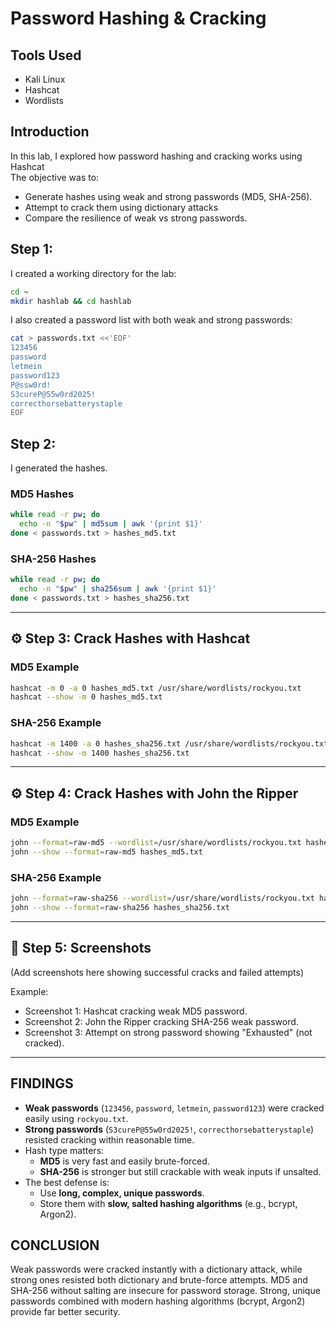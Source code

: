 # Password Hashing & Cracking 

##  Tools Used
- Kali Linux
- Hashcat
- Wordlists

##  Introduction
In this lab, I explored how password hashing and cracking works using Hashcat   
The objective was to:
- Generate hashes using weak and strong passwords (MD5, SHA-256).
- Attempt to crack them using dictionary attacks
- Compare the resilience of weak vs strong passwords.

## Step 1: 
I created a working directory for the lab:

```bash
cd ~
mkdir hashlab && cd hashlab
```

I also created a password list with both weak and strong passwords:

```bash
cat > passwords.txt <<'EOF'
123456
password
letmein
password123
P@ssw0rd!
S3cureP@55w0rd2025!
correcthorsebatterystaple
EOF
```


## Step 2: 
I generated the hashes.

### MD5 Hashes
```bash
while read -r pw; do
  echo -n "$pw" | md5sum | awk '{print $1}'
done < passwords.txt > hashes_md5.txt
```

### SHA-256 Hashes
```bash
while read -r pw; do
  echo -n "$pw" | sha256sum | awk '{print $1}'
done < passwords.txt > hashes_sha256.txt
```

---

## ⚙️ Step 3: Crack Hashes with Hashcat

### MD5 Example
```bash
hashcat -m 0 -a 0 hashes_md5.txt /usr/share/wordlists/rockyou.txt
hashcat --show -m 0 hashes_md5.txt
```

### SHA-256 Example
```bash
hashcat -m 1400 -a 0 hashes_sha256.txt /usr/share/wordlists/rockyou.txt
hashcat --show -m 1400 hashes_sha256.txt
```

---

## ⚙️ Step 4: Crack Hashes with John the Ripper

### MD5 Example
```bash
john --format=raw-md5 --wordlist=/usr/share/wordlists/rockyou.txt hashes_md5.txt
john --show --format=raw-md5 hashes_md5.txt
```

### SHA-256 Example
```bash
john --format=raw-sha256 --wordlist=/usr/share/wordlists/rockyou.txt hashes_sha256.txt
john --show --format=raw-sha256 hashes_sha256.txt
```

---

## 📸 Step 5: Screenshots

(Add screenshots here showing successful cracks and failed attempts)

Example:
- Screenshot 1: Hashcat cracking weak MD5 password.
- Screenshot 2: John the Ripper cracking SHA-256 weak password.
- Screenshot 3: Attempt on strong password showing "Exhausted" (not cracked).

---

## FINDINGS

- **Weak passwords** (`123456`, `password`, `letmein`, `password123`) were cracked easily using `rockyou.txt`.  
- **Strong passwords** (`S3cureP@55w0rd2025!`, `correcthorsebatterystaple`) resisted cracking within reasonable time.  
- Hash type matters:
  - **MD5** is very fast and easily brute-forced.
  - **SHA-256** is stronger but still crackable with weak inputs if unsalted.
- The best defense is:
  - Use **long, complex, unique passwords**.
  - Store them with **slow, salted hashing algorithms** (e.g., bcrypt, Argon2).

## CONCLUSION
Weak passwords were cracked instantly with a dictionary attack, while strong ones resisted both dictionary and brute-force attempts. MD5 and SHA-256 without salting are insecure for password storage. Strong, unique passwords combined with modern hashing algorithms (bcrypt, Argon2) provide far better security.
